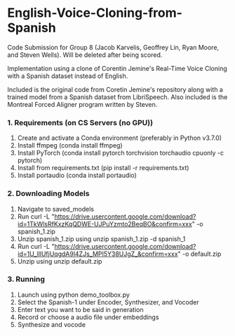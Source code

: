 # English-Voice-Cloning-from-Spanish
Code Submission for Group 8 (Jacob Karvelis, Geoffrey Lin, Ryan Moore, and Steven Wells). Will be deleted after being scored.

Implementation using a clone of Corentin Jemine's Real-Time Voice Cloning with a Spanish dataset instead of English.

Included is the original code from Coretin Jemine's repository along with a trained model from a Spanish dataset from LibriSpeech. Also included is the Montreal Forced Aligner program written by Steven.

### 1. Requirements (on CS Servers (no GPU))
1. Create and activate a Conda environment (preferably in Python v3.7.0)
2. Install ffmpeg (conda install ffmpeg)
3. Install PyTorch (conda install pytorch torchvision torchaudio cpuonly -c pytorch)
4. Install from requirements.txt (pip install -r requirements.txt)
5. Install portaudio (conda install portaudio)

### 2. Downloading Models
1. Navigate to saved_models
2. Run curl -L "https://drive.usercontent.google.com/download?id=1TkWlsRfKxzKqQDWE-UJPuYzmto2BeqBO&confirm=xxx" -o spanish_1.zip
3. Unzip spanish_1.zip using unzip spanish_1.zip -d spanish_1
4. Run curl -L "https://drive.usercontent.google.com/download?id=1U_lllUfjUqgdA9l4ZJs_MPI5Y38UJgZ_&confirm=xxx" -o default.zip
5. Unzip using unzip default.zip

### 3. Running
1. Launch using python demo_toolbox.py
2. Select the Spanish-1 under Encoder, Synthesizer, and Vocoder
3. Enter text you want to be said in generation
4. Record or choose a audio file under embeddings
5. Synthesize and vocode

